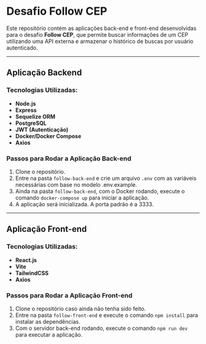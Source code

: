 # Desafio Follow CEP

Este repositório contém as aplicações back-end e front-end desenvolvidas para o desafio **Follow CEP**, que permite buscar informações de um CEP utilizando uma API externa e armazenar o histórico de buscas por usuário autenticado.

---

## Aplicação Backend

### Tecnologias Utilizadas:
- **Node.js**
- **Express**
- **Sequelize ORM**
- **PostgreSQL**
- **JWT (Autenticação)**
- **Docker/Docker Compose**
- **Axios**

### Passos para Rodar a Aplicação Back-end

1. Clone o repositório.
2. Entre na pasta `follow-back-end` e crie um arquivo `.env` com as variáveis necessárias com base no modelo .env.example.
3. Ainda na pasta `follow-back-end`, com o Docker rodando, execute o comando `docker-compose up` para iniciar a aplicação.
4. A aplicação será inicializada. A porta padrão é a 3333.

---

## Aplicação Front-end

### Tecnologias Utilizadas:
- **React.js**
- **Vite**
- **TailwindCSS**
- **Axios**


### Passos para Rodar a Aplicação Front-end

1. Clone o repositório caso ainda não tenha sido feito.
2. Entre na pasta `follow-front-end` e execute o comando `npm install` para instalar as dependências.
3. Com o servidor back-end rodando, execute o comando `npm run dev` para executar a aplicação.


